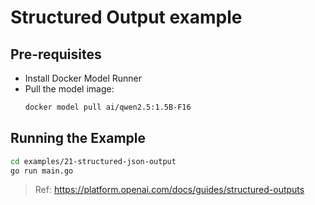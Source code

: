 # Structured Output example

## Pre-requisites

- Install Docker Model Runner
- Pull the model image:
  ```bash
  docker model pull ai/qwen2.5:1.5B-F16
  ```

## Running the Example

```bash
cd examples/21-structured-json-output
go run main.go
```

> Ref: https://platform.openai.com/docs/guides/structured-outputs
